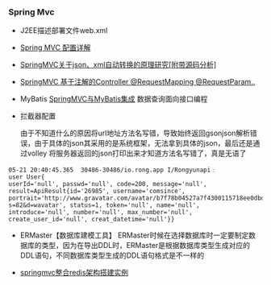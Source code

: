 ### Spring Mvc

* J2EE描述部署文件web.xml

* [Spring MVC 配置详解](http://www.cnblogs.com/superjt/p/3309255.html)
* [SpringMVC关于json、xml自动转换的原理研究[附带源码分析]](http://www.cnblogs.com/fangjian0423/p/springMVC-xml-json-convert.html)
* [SpringMVC 基于注解的Controller @RequestMapping @RequestParam.. ](http://blog.csdn.net/lufeng20/article/details/7598801)



* MyBatis
  [SpringMVC与MyBatis集成](http://blog.csdn.net/techbirds_bao/article/details/9233599/)
数据查询面向接口编程



* 拦截器配置

   由于不知道什么的原因将url地址方法名写错，导致始终返回gsonjson解析错误，由于具体的json其采用的是系统框架，无法拿到具体的json，最后还是通过volley
   将服务器返回的json打印出来才知道方法名写错了，真是无语了

```
05-21 20:40:45.365  30486-30486/io.rong.app I/Rongyunapi﹕ 
user User{
userId='null', passwd='null', code=200, message='null', result=ApiResult{id='26985', username='comsince', portrait='http://www.gravatar.com/avatar/b7f78b04527a7f4300115718ee0dbd3b?s=82&d=wavatar', status=1, token='null', name='null', introduce='null', number='null', max_number='null', create_user_id='null', creat_datetime='null'}}

```



* ERMaster【数据库建模工具】
  ERMaster时候在选择数据库时一定要制定数据库的类型，因为在导出DDL时，ERMaster是根据数据库类型生成对应的DDL语句，不同数据库类型生成的DDL语句格式是不一样的


* [springmvc整合redis架构搭建实例](http://www.cnblogs.com/dennisit/p/3614521.html?utm_source=tuicool)
